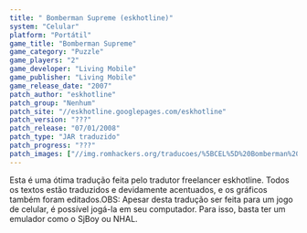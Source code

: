 ```yaml
---
title: " Bomberman Supreme (eskhotline)"
system: "Celular"
platform: "Portátil"
game_title: "Bomberman Supreme"
game_category: "Puzzle"
game_players: "2"
game_developer: "Living Mobile"
game_publisher: "Living Mobile"
game_release_date: "2007"
patch_author: "eskhotline"
patch_group: "Nenhum"
patch_site: "//eskhotline.googlepages.com/eskhotline"
patch_version: "???"
patch_release: "07/01/2008"
patch_type: "JAR traduzido"
patch_progress: "???"
patch_images: ["//img.romhackers.org/traducoes/%5BCEL%5D%20Bomberman%20Supreme%20-%20eskhotline%20-%201.png","//img.romhackers.org/traducoes/%5BCEL%5D%20Bomberman%20Supreme%20-%20eskhotline%20-%202.png","//img.romhackers.org/traducoes/%5BCEL%5D%20Bomberman%20Supreme%20-%20eskhotline%20-%203.png"]
---
```

Esta é uma ótima tradução feita pelo tradutor freelancer eskhotline. Todos os textos estão traduzidos e devidamente acentuados, e os gráficos também foram editados.OBS: Apesar desta tradução ser feita para um jogo de celular, é possível jogá-la em seu computador. Para isso, basta ter um emulador como o SjBoy ou NHAL.